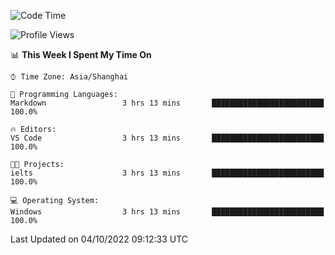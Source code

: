 <!--START_SECTION:waka-->
![Code Time](http://img.shields.io/badge/Code%20Time-205%20hrs%2044%20mins-blue)

![Profile Views](http://img.shields.io/badge/Profile%20Views-0-blue)

📊 **This Week I Spent My Time On** 

```text
⌚︎ Time Zone: Asia/Shanghai

💬 Programming Languages: 
Markdown                 3 hrs 13 mins       █████████████████████████   100.0%

🔥 Editors: 
VS Code                  3 hrs 13 mins       █████████████████████████   100.0%

🐱‍💻 Projects: 
ielts                    3 hrs 13 mins       █████████████████████████   100.0%

💻 Operating System: 
Windows                  3 hrs 13 mins       █████████████████████████   100.0%

```


 Last Updated on 04/10/2022 09:12:33 UTC
<!--END_SECTION:waka-->